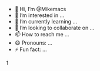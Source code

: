 - 👋 Hi, I’m @Mikemacs
- 👀 I’m interested in ...
- 🌱 I’m currently learning ...
- 💞️ I’m looking to collaborate on ...
- 📫 How to reach me ...
- 😄 Pronouns: ...
- ⚡ Fun fact: ...

<!---
Mikemacs/Mikemacs is a ✨ special ✨ repository because its `README.md` (this file) appears on your GitHub profile.
You can click the Preview link to take a look at your changes.
--->
1
